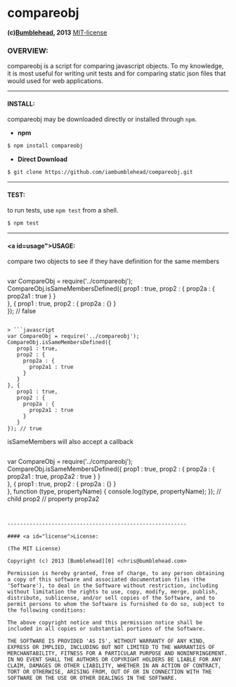 compareobj
==========
**(c)[Bumblehead][0], 2013** [MIT-license](#license)  

### OVERVIEW:

compareobj is a script for comparing javascript objects. To my
knowledge, it is most useful for writing unit tests and for comparing static json files that would used for web applications.

[0]: http://www.bumblehead.com                            "bumblehead"



---------------------------------------------------------
#### <a id="install"></a>INSTALL:

compareobj may be downloaded directly or installed through `npm`.

 * **npm**   

 ```bash
 $ npm install compareobj
 ```

 * **Direct Download**
 
 ```bash  
 $ git clone https://github.com/iambumblehead/compareobj.git
 ```


---------------------------------------------------------
#### <a id="test"></a>TEST:

 to run tests, use `npm test` from a shell.

 ```bash
 $ npm test
 ```


---------------------------------------------------------

#### <a id=usage">USAGE:

compare two objects to see if they have definition for
the same members

 > ```javascript
   var CompareObj = require('../compareobj');
   CompareObj.isSameMembersDefined({
      prop1 : true,
      prop2 : {
        prop2a : {
          prop2a1 : true
        }
      }   
   }, {
      prop1 : true,
      prop2 : {
        prop2a : {}
      }   
   }); // false
   ```
   
 > ```javascript
   var CompareObj = require('../compareobj');
   CompareObj.isSameMembersDefined({
      prop1 : true,
      prop2 : {
        prop2a : {
          prop2a1 : true
        }
      }   
   }, {
      prop1 : true,
      prop2 : {
        prop2a : {
          prop2a1 : true
        }
      }   
   }); // true
   ```  

isSameMembers will also accept a callback

 > ```javascript
   var CompareObj = require('../compareobj');
   CompareObj.isSameMembersDefined({
      prop1 : true,
      prop2 : {
        prop2a : {
          prop2a1 : true,
          prop2a2 : true
        }
      }   
   }, {
      prop1 : true,
      prop2 : {
        prop2a : {}
      }   
   }, function (type, propertyName) {
     console.log(type, propertyName);
   });
   // child prop2
   // property prop2a2
   ```   


---------------------------------------------------------

#### <a id="license">License:

(The MIT License)

Copyright (c) 2013 [Bumblehead][0] <chris@bumblehead.com>

Permission is hereby granted, free of charge, to any person obtaining a copy of this software and associated documentation files (the 'Software'), to deal in the Software without restriction, including without limitation the rights to use, copy, modify, merge, publish, distribute, sublicense, and/or sell copies of the Software, and to permit persons to whom the Software is furnished to do so, subject to the following conditions:

The above copyright notice and this permission notice shall be included in all copies or substantial portions of the Software.

THE SOFTWARE IS PROVIDED 'AS IS', WITHOUT WARRANTY OF ANY KIND, EXPRESS OR IMPLIED, INCLUDING BUT NOT LIMITED TO THE WARRANTIES OF MERCHANTABILITY, FITNESS FOR A PARTICULAR PURPOSE AND NONINFRINGEMENT. IN NO EVENT SHALL THE AUTHORS OR COPYRIGHT HOLDERS BE LIABLE FOR ANY CLAIM, DAMAGES OR OTHER LIABILITY, WHETHER IN AN ACTION OF CONTRACT, TORT OR OTHERWISE, ARISING FROM, OUT OF OR IN CONNECTION WITH THE SOFTWARE OR THE USE OR OTHER DEALINGS IN THE SOFTWARE.
